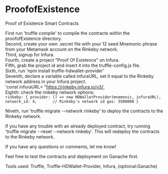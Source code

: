 # ProofofExistence
Proof of Existence Smart Contracts

First run 'truffle compile' to compile the contracts within the proofofExistence directory. <br/>
Second, create your own .secret file with your 12 seed Mnemonic phrase from your Metamask account on the Rinkeby network. <br/>
Third, signup for Infura. <br/>
Fourth, create a project "Proof Of Existence" on Infura. <br/>
Fifth, grab the project id and insert it into the truffle-config.js file. <br/>
Sixth, run 'npm install truffle-hdwallet-provider'<br/>
Seventh, declare a variable called infuraURL, set it equal to the Rinkeby network address in your Infura project. <br/>
  'const infuraURL= "https://rinkeby.infura.io/v3/`<br/>
Eighth: check the rinkeby network options: <br/>
`rinkeby: {
      provider: () => new HDWalletProvider(mnemonic, infuraURL),
      network_id: 4,       // Rinkeby's network id
      gas: 5500000
    }`<br/>

Nineth, run 'truffle migrate --network rinkeby' to deploy the contracts to the Rinkeby network. <br/>

If you have any trouble with an already deployed contract, try running 'truffle migrate --reset --network rinkeby'. 
This will redeploy the contracts to the Rinkeby network. <br/>

If you have any questions or comments, let me know! <br/>

Feel free to test the contracts and deployment on Ganache first. <br/>

Tools used: Truffle, Truffle-HDWallet-Provider, Infura, (optional:Ganache)<br/>
